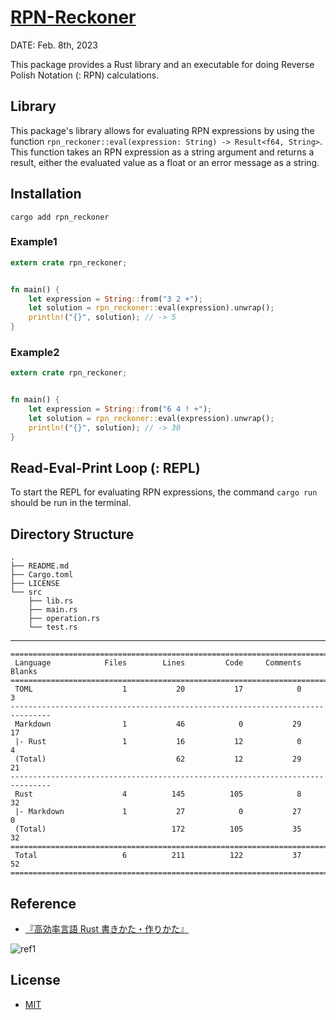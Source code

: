 # [RPN-Reckoner](https://docs.rs/rpn_reckoner/0.1.1/rpn_reckoner/)
DATE: Feb. 8th, 2023

This package provides a Rust library and an executable for doing Reverse Polish Notation (: RPN) calculations.

## Library

This package's library allows for evaluating RPN expressions by using the function `rpn_reckoner::eval(expression: String) -> Result<f64, String>`.<br>
This function takes an RPN expression as a string argument and returns a result, either the evaluated value as a float or an error message as a string.

## Installation

```
cargo add rpn_reckoner
```

### Example1

```rust
extern crate rpn_reckoner;


fn main() {
    let expression = String::from("3 2 +");
    let solution = rpn_reckoner::eval(expression).unwrap();
    println!("{}", solution); // -> 5
}
```

### Example2
```rust
extern crate rpn_reckoner;


fn main() {
    let expression = String::from("6 4 ! +");
    let solution = rpn_reckoner::eval(expression).unwrap();
    println!("{}", solution); // -> 30
}
```

## Read-Eval-Print Loop (: REPL)

To start the REPL for evaluating RPN expressions, the command `cargo run` should be run in the terminal.

## Directory Structure
```
.
├── README.md
├── Cargo.toml
├── LICENSE
└── src
    ├── lib.rs
    ├── main.rs
    ├── operation.rs
    └── test.rs
```
---
```
===============================================================================
 Language            Files        Lines         Code     Comments       Blanks
===============================================================================
 TOML                    1           20           17            0            3
-------------------------------------------------------------------------------
 Markdown                1           46            0           29           17
 |- Rust                 1           16           12            0            4
 (Total)                             62           12           29           21
-------------------------------------------------------------------------------
 Rust                    4          145          105            8           32
 |- Markdown             1           27            0           27            0
 (Total)                            172          105           35           32
===============================================================================
 Total                   6          211          122           37           52
===============================================================================
```

## Reference
- [『高効率言語 Rust 書きかた・作りかた』](https://www.socym.co.jp/book/1351)

![ref1](https://www.socym.co.jp/wp-content/uploads/2022/120Px_syoei-1.jpg)

## License

- [MIT](https://github.com/Rei-Ashine/rpn-reckoner/LICENSE)